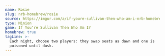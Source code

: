 ```yaml
---
name: Rosie
slug: nrb-homebrew/rosie
source: https://imgur.com/a/if-youre-sullivan-then-who-am-i-nrb-homebrew-script-Cc4elqZ
type: Minion
game: If You're Sullivan Then Who Am I?
homebrew: true
tagLine: >-
  Each night, choose two players: they swap seats as dawn and one is
  poisoned until dusk.
---
```

